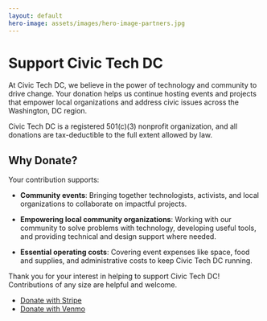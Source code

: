 ```yaml
---
layout: default
hero-image: assets/images/hero-image-partners.jpg
---
```


# Support Civic Tech DC

At Civic Tech DC, we believe in the power of technology and community to drive change. Your donation helps us continue hosting events and projects that empower local organizations and address civic issues across the Washington, DC region.

Civic Tech DC is a registered 501(c)(3) nonprofit organization, and all donations are tax-deductible to the full extent allowed by law.

## Why Donate?

Your contribution supports:

- **Community events**: Bringing together technologists, activists, and local organizations to collaborate on impactful projects.

- **Empowering local community organizations**: Working with our community to solve problems with technology, developing useful tools, and providing technical and design support where needed.

- **Essential operating costs**: Covering event expenses like space, food and supplies, and administrative costs to keep Civic Tech DC running.

Thank you for your interest in helping to support Civic Tech DC! Contributions of any size are helpful and welcome.

<ul class="usa-button-group">
  <li class="usa-button-group__item">
    <a
      class="usa-button"
      href="https://donate.stripe.com/fZe00d7KM3y84c83cc"
      target="_blank">
    Donate with Stripe
    </a>
  </li>
  <li class="usa-button-group__item">
    <a
      class="usa-button"
      href="https://account.venmo.com/u/civic-tech-dc"
      target="_blank">
    Donate with Venmo
    </a>
  </li>
</ul>
